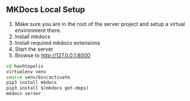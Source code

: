 ## MKDocs Local Setup

1. Make sure you are in the root of the server project and setup a virtual environment there.
2. Install mkdocs
3. Install required mkdocs extensions
4. Start the server
5. Browse to http://127.0.0.1:8000

``` bash
cd hashtopolis
virtualenv venv
source venv/bin/activate
pip3 install mkdocs
pip3 install $(mkdocs get-deps)
mkdocs server
```
